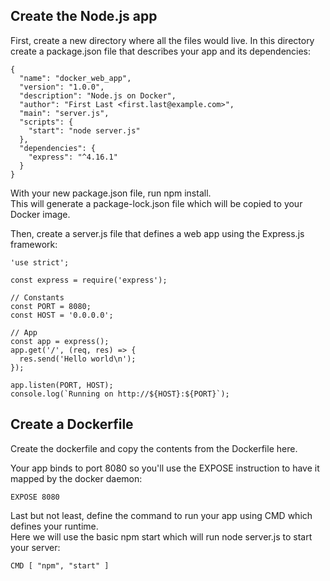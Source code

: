## Create the Node.js app

First, create a new directory where all the files would live.
In this directory create a package.json file that describes your app and its dependencies:

```
{
  "name": "docker_web_app",
  "version": "1.0.0",
  "description": "Node.js on Docker",
  "author": "First Last <first.last@example.com>",
  "main": "server.js",
  "scripts": {
    "start": "node server.js"
  },
  "dependencies": {
    "express": "^4.16.1"
  }
}
```
With your new package.json file, run npm install.<br/>
This will generate a package-lock.json file which will be copied to your Docker image. <br/>

Then, create a server.js file that defines a web app using the Express.js framework:

```
'use strict';

const express = require('express');

// Constants
const PORT = 8080;
const HOST = '0.0.0.0';

// App
const app = express();
app.get('/', (req, res) => {
  res.send('Hello world\n');
});

app.listen(PORT, HOST);
console.log(`Running on http://${HOST}:${PORT}`);
```

## Create a Dockerfile

Create the dockerfile and copy the contents from the Dockerfile here.<br/>

Your app binds to port 8080 so you'll use the EXPOSE instruction to have it<br/>
mapped by the docker daemon:

```
EXPOSE 8080
```

Last but not least, define the command to run your app using CMD which defines your runtime.<br/>
Here we will use the basic npm start which will run node server.js to start your server:

```
CMD [ "npm", "start" ]
```
